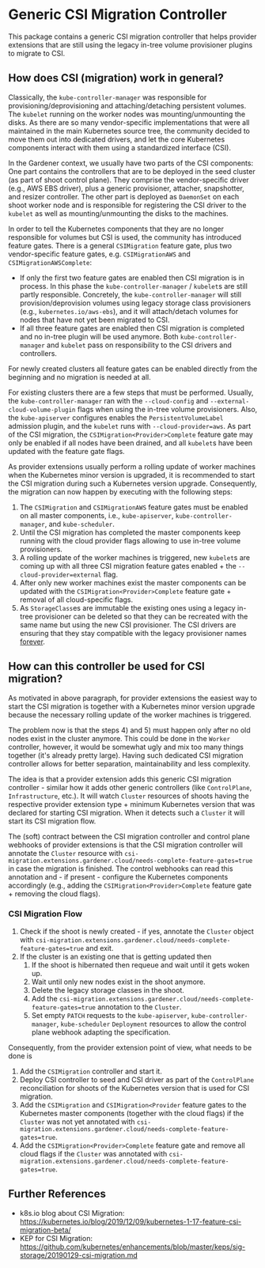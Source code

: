 # Generic CSI Migration Controller

This package contains a generic CSI migration controller that helps provider extensions that are still using the legacy in-tree volume provisioner plugins to migrate to CSI.

## How does CSI (migration) work in general?

Classically, the `kube-controller-manager` was responsible for provisioning/deprovisioning and attaching/detaching persistent volumes.
The `kubelet` running on the worker nodes was mounting/unmounting the disks.
As there are so many vendor-specific implementations that were all maintained in the main Kubernetes source tree, the community decided to move them out into  dedicated drivers, and let the core Kubernetes components interact with them using a standardized interface (CSI).

In the Gardener context, we usually have two parts of the CSI components: One part contains the controllers that are to be deployed in the seed cluster (as part of shoot control plane).
They comprise the vendor-specific driver (e.g., AWS EBS driver), plus a generic provisioner, attacher, snapshotter, and resizer controller.
The other part is deployed as `DaemonSet` on each shoot worker node and is responsible for registering the CSI driver to the `kubelet` as well as mounting/unmounting the disks to the machines.

In order to tell the Kubernetes components that they are no longer responsible for volumes but CSI is used, the community has introduced feature gates.
There is a general `CSIMigration` feature gate, plus two vendor-specific feature gates, e.g. `CSIMigrationAWS` and `CSIMigrationAWSComplete`:

* If only the first two feature gates are enabled then CSI migration is in process. In this phase the `kube-controller-manager` / `kubelet`s are still partly responsible. Concretely, the `kube-controller-manager` will still provision/deprovision volumes using legacy storage class provisioners (e.g., `kubernetes.io/aws-ebs`), and it will attach/detach volumes for nodes that have not yet been migrated to CSI.
* If all three feature gates are enabled then CSI migration is completed and no in-tree plugin will be used anymore. Both `kube-controller-manager` and `kubelet` pass on responsibility to the CSI drivers and controllers.

For newly created clusters all feature gates can be enabled directly from the beginning and no migration is needed at all.

For existing clusters there are a few steps that must be performed.
Usually, the `kube-controller-manager` ran with the `--cloud-config` and `--external-cloud-volume-plugin` flags when using the in-tree volume provisioners.
Also, the `kube-apiserver` configures enables the `PersistentVolumeLabel` admission plugin, and the `kubelet` runs with `--cloud-provider=aws`.
As part of the CSI migration, the `CSIMigration<Provider>Complete` feature gate may only be enabled if all nodes have been drained, and all `kubelet`s have been updated with the feature gate flags.

As provider extensions usually perform a rolling update of worker machines when the Kubernetes minor version is upgraded, it is recommended to start the CSI migration during such a Kubernetes version upgrade.
Consequently, the migration can now happen by executing with the following steps:

1. The `CSIMigration` and `CSIMigrationAWS` feature gates must be enabled on all master components, i.e., `kube-apiserver`, `kube-controller-manager`, and `kube-scheduler`.
1. Until the CSI migration has completed the master components keep running with the cloud provider flags allowing to use in-tree volume provisioners.
1. A rolling update of the worker machines is triggered, new `kubelet`s are coming up with all three CSI migration feature gates enabled + the `--cloud-provider=external` flag.
1. After only new worker machines exist the master components can be updated with the `CSIMigration<Provider>Complete` feature gate + removal of all cloud-specific flags.
1. As `StorageClass`es  are immutable the existing ones using a legacy in-tree provisioner can be deleted so that they can be recreated with the same name but using the new CSI provisioner. The CSI drivers are ensuring that they stay compatible with the legacy provisioner names [forever](https://kubernetes.slack.com/archives/CG04EL876/p1578500027013800?thread_ts=1578474999.005000&cid=CG04EL876).  

## How can this controller be used for CSI migration?

As motivated in above paragraph, for provider extensions the easiest way to start the CSI migration is together with a Kubernetes minor version upgrade because the necessary rolling update of the worker machines is triggered.

The problem now is that the steps 4) and 5) must happen only after no old nodes exist in the cluster anymore.
This could be done in the `Worker` controller, however, it would be somewhat ugly and mix too many things together (it's already pretty large).
Having such dedicated CSI migration controller allows for better separation, maintainability and less complexity.

The idea is that a provider extension adds this generic CSI migration controller - similar how it adds other generic controllers (like `ControlPlane`, `Infrastructure`, etc.).
It will watch `Cluster` resources of shoots having the respective provider extension type + minimum Kubernetes version that was declared for starting CSI migration.
When it detects such a `Cluster` it will start its CSI migration flow.

The (soft) contract between the CSI migration controller and control plane webhooks of provider extensions is that the CSI migration controller will annotate the `Cluster` resource with `csi-migration.extensions.gardener.cloud/needs-complete-feature-gates=true` in case the migration is finished.
The control webhooks can read this annotation and - if present - configure the Kubernetes components accordingly (e.g., adding the `CSIMigration<Provider>Complete` feature gate + removing the cloud flags).

### CSI Migration Flow

1. Check if the shoot is newly created - if yes, annotate the `Cluster` object with `csi-migration.extensions.gardener.cloud/needs-complete-feature-gates=true` and exit.
1. If the cluster is an existing one that is getting updated then
   1. If the shoot is hibernated then requeue and wait until it gets woken up.
   1. Wait until only new nodes exist in the shoot anymore.
   1. Delete the legacy storage classes in the shoot.
   1. Add the `csi-migration.extensions.gardener.cloud/needs-complete-feature-gates=true` annotation to the `Cluster`.
   1. Set empty `PATCH` requests to the `kube-apiserver`, `kube-controller-manager`, `kube-scheduler` `Deployment` resources to allow the control plane webhook adapting the specification.

Consequently, from the provider extension point of view, what needs to be done is

1. Add the `CSIMigration` controller and start it.
1. Deploy CSI controller to seed and CSI driver as part of the `ControlPlane` reconciliation for shoots of the Kubernetes version that is used for CSI migration.
1. Add the `CSIMigration` and `CSIMigration<Provider` feature gates to the Kubernetes master components (together with the cloud flags) if the `Cluster` was not yet annotated with `csi-migration.extensions.gardener.cloud/needs-complete-feature-gates=true`.
1. Add the `CSIMigration<Provider>Complete` feature gate and remove all cloud flags if the `Cluster` was annotated with `csi-migration.extensions.gardener.cloud/needs-complete-feature-gates=true`.

## Further References

* k8s.io blog about CSI Migration: https://kubernetes.io/blog/2019/12/09/kubernetes-1-17-feature-csi-migration-beta/ 
* KEP for CSI Migration: https://github.com/kubernetes/enhancements/blob/master/keps/sig-storage/20190129-csi-migration.md
